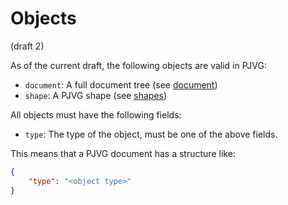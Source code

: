# Objects
(draft 2)

As of the current draft, the following objects are valid in PJVG:
- `document`: A full document tree (see [document](document.md))
- `shape`: A PJVG shape (see [shapes](shapes.md))

All objects must have the following fields:
- `type`: The type of the object, must be one of the above fields.

This means that a PJVG document has a structure like:
```json
{
	"type": "<object type>"
}
```